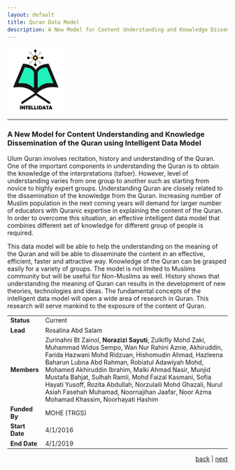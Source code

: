 ```yaml
---
layout: default
title: Quran Data Model
description: A New Model for Content Understanding and Knowledge Dissemination of the Quran using Intelligent Data Model.
---
```


<img src="images/intellidata.png" style="vertical-align:top" width="130"> 

* * *
<!--INTELLIDATA-->

### A New Model for Content Understanding and Knowledge Dissemination of the Quran using Intelligent Data Model

Ulum Quran involves recitation, history and understanding of the Quran. One of the important components in understanding the Quran is to obtain the knowledge of the interpretations (tafser). However, level of understanding varies from one group to another such as starting from novice to highly expert groups. Understanding Quran are closely related to the dissemination of the knowledge from the Quran. Increasing number of Muslim population in the next coming years will demand for larger number of educators with Quranic expertise in explaining the content of the Quran. In order to overcome this situation, an effective intelligent data model that combines different set of knowledge for different group of people is required.

This data model will be able to help the understanding on the meaning of the Quran and will be able to disseminate the content in an effective, efficient, faster and attractive way. Knowledge of the Quran can be grasped easily for a variety of groups. The model is not limited to Muslims community but will be useful for Non-Muslims as well. History shows that understanding the meaning of Quran can results in the development of new theories, technologies and ideas. The fundamental concepts of the intelligent data model will open a wide area of research in Quran. This research will serve mankind to the exposure of the content of Quran. 

| | |
| ---- | --- |
| **Status** | Current |
| **Lead** | Rosalina Abd Salam |
| **Members** | Zurinahni Bt Zainol, **Norazizi Sayuti**, Zulkifly Mohd Zaki,  Muhammad Widus Sempo, Wan Nur Rahini Aznie, Akhiruddin, Farida Hazwani Mohd Ridzuan, Hishomudin Ahmad, Hazleena Baharun Lubna Abd Rahman,  Robiatul Adawiyah Mohd, Mohamed Akhiruddin Ibrahim, Malki Ahmad Nasir, Munjid Mustafa Bahjat, Sulhah Ramli, Mohd Faizal Kasmani, Sofia Hayati Yusoff, Rozita Abdullah, Norzulaili Mohd Ghazali, Nurul Asiah Fasehah Muhamad, Noornajihan Jaafar, Noor Azma Mohamad Khassim, Noorhayati Hashim |
| **Funded By** | MOHE (TRGS) |
| **Start Date** | 4/1/2016 |
| **End Date** | 4/1/2019 |

<p style="text-align: right;">
<a href="akusticript">back</a> | <a href="myqiraat">next</a> 
</p>
